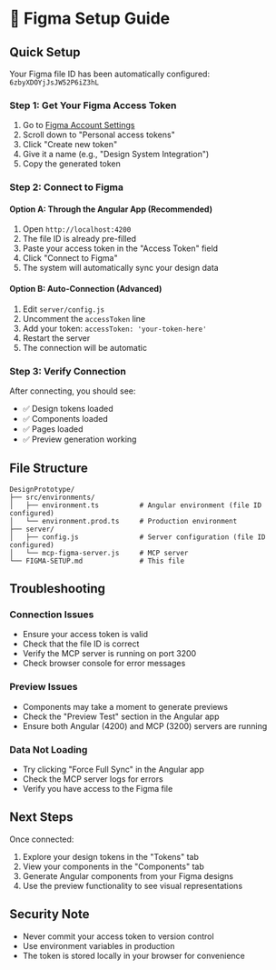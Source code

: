 # 🎨 Figma Setup Guide

## Quick Setup

Your Figma file ID has been automatically configured: `6zbyXDOYjJsJW52P6iZ3hL`

### Step 1: Get Your Figma Access Token

1. Go to [Figma Account Settings](https://www.figma.com/settings)
2. Scroll down to "Personal access tokens"
3. Click "Create new token"
4. Give it a name (e.g., "Design System Integration")
5. Copy the generated token

### Step 2: Connect to Figma

#### Option A: Through the Angular App (Recommended)
1. Open `http://localhost:4200`
2. The file ID is already pre-filled
3. Paste your access token in the "Access Token" field
4. Click "Connect to Figma"
5. The system will automatically sync your design data

#### Option B: Auto-Connection (Advanced)
1. Edit `server/config.js`
2. Uncomment the `accessToken` line
3. Add your token: `accessToken: 'your-token-here'`
4. Restart the server
5. The connection will be automatic

### Step 3: Verify Connection

After connecting, you should see:
- ✅ Design tokens loaded
- ✅ Components loaded  
- ✅ Pages loaded
- ✅ Preview generation working

## File Structure

```
DesignPrototype/
├── src/environments/
│   ├── environment.ts          # Angular environment (file ID configured)
│   └── environment.prod.ts     # Production environment
├── server/
│   ├── config.js               # Server configuration (file ID configured)
│   └── mcp-figma-server.js     # MCP server
└── FIGMA-SETUP.md              # This file
```

## Troubleshooting

### Connection Issues
- Ensure your access token is valid
- Check that the file ID is correct
- Verify the MCP server is running on port 3200
- Check browser console for error messages

### Preview Issues
- Components may take a moment to generate previews
- Check the "Preview Test" section in the Angular app
- Ensure both Angular (4200) and MCP (3200) servers are running

### Data Not Loading
- Try clicking "Force Full Sync" in the Angular app
- Check the MCP server logs for errors
- Verify you have access to the Figma file

## Next Steps

Once connected:
1. Explore your design tokens in the "Tokens" tab
2. View your components in the "Components" tab
3. Generate Angular components from your Figma designs
4. Use the preview functionality to see visual representations

## Security Note

- Never commit your access token to version control
- Use environment variables in production
- The token is stored locally in your browser for convenience 